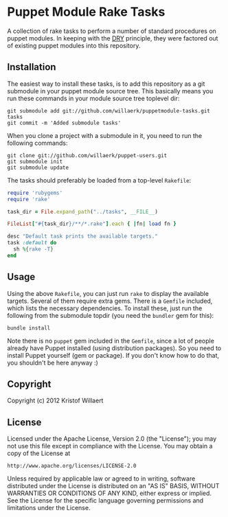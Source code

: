 Puppet Module Rake Tasks
========================

A collection of rake tasks to perform a number of standard procedures on puppet modules. In keeping with the [DRY](http://en.wikipedia.org/wiki/Don%27t_repeat_yourself) principle, they were factored out of existing puppet modules into this repository.  

Installation
------------

The easiest way to install these tasks, is to add this repository as a git submodule in your puppet module source tree. This basically means you run these commands in your module source tree toplevel dir:

    git submodule add git://github.com/willaerk/puppetmodule-tasks.git tasks
    git commit -m 'Added submodule tasks'

When you clone a project with a submodule in it, you need to run the following commands:

    git clone git://github.com/willaerk/puppet-users.git
    git submodule init
    git submodule update

The tasks should preferably be loaded from a top-level `Rakefile`:

```ruby
require 'rubygems'
require 'rake'

task_dir = File.expand_path("../tasks", __FILE__)

FileList["#{task_dir}/**/*.rake"].each { |fn| load fn }

desc "Default task prints the available targets."
task :default do
  sh %{rake -T}
end
```

Usage
-----

Using the above `Rakefile`, you can just run `rake` to display the available targets. Several of them require extra gems. There is a `Gemfile` included, which lists the necessary dependencies. To install these, just run the following from the submodule topdir (you need the `bundler` gem for this):

    bundle install

Note there is no `puppet` gem included in the `Gemfile`, since a lot of people already have Puppet installed (using distribution packages). So you need to install Puppet yourself (gem or package). If you don't know how to do that, you shouldn't be here anyway :)

Copyright
---------

Copyright (c) 2012 Kristof Willaert

License
-------

Licensed under the Apache License, Version 2.0 (the "License");
you may not use this file except in compliance with the License.
You may obtain a copy of the License at

    http://www.apache.org/licenses/LICENSE-2.0

Unless required by applicable law or agreed to in writing, software
distributed under the License is distributed on an "AS IS" BASIS,
WITHOUT WARRANTIES OR CONDITIONS OF ANY KIND, either express or implied.
See the License for the specific language governing permissions and
limitations under the License.
